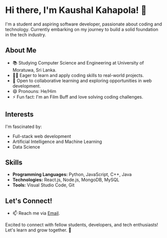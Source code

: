 # Hi there, I'm Kaushal Kahapola! 👋

I'm a student and aspiring software developer, passionate about coding and technology. Currently embarking on my journey to build a solid foundation in the tech industry.

## About Me

- 📚 Studying Computer Science and Engineering at University of Moratuwa, Sri Lanka.
- 👨‍💻 Eager to learn and apply coding skills to real-world projects.
- 💬 Open to collaborative learning and exploring opportunities in web development.
- 😄 Pronouns: He/Him
- ⚡ Fun fact: I'm an Film Buff and love solving coding challenges.

## Interests

I'm fascinated by:

- Full-stack web development
- Artificial Intelligence and Machine Learning
- Data Science

## Skills

- **Programming Languages:** Python, JavaScript, C++, Java
- **Technologies:** React.js, Node.js, MongoDB, MySQL
- **Tools:** Visual Studio Code, Git

## Let's Connect!

- 📫 Reach me via [Email](mailto:kaushal.21@cse.mrt.ac.lk).

Excited to connect with fellow students, developers, and tech enthusiasts! Let's learn and grow together. 🚀


<!---
kaushalkahapola/kaushalkahapola is a ✨ special ✨ repository because its `README.md` (this file) appears on your GitHub profile.
You can click the Preview link to take a look at your changes. or [LinkedIn](www.linkedin.com/in/kaushal-kahapola-75b754289)
--->
